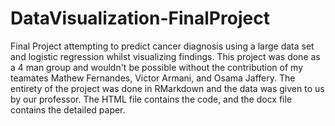 # DataVisualization-FinalProject
Final Project attempting to predict cancer diagnosis using a large data set and logistic regression whilst visualizing findings.
This project was done as a 4 man group and wouldn't be possible without the contribution of my teamates Mathew Fernandes, Victor Armani, and Osama Jaffery.
The entirety of the project was done in RMarkdown and the data was given to us by our professor.
The HTML file contains the code, and the docx file contains the detailed paper.
